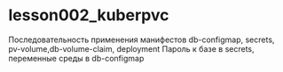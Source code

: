 # lesson002_kuberpvc
Последовательность применения манифестов db-configmap, secrets, pv-volume,db-volume-claim, deployment
Пароль к базе в secrets, переменные среды в db-configmap
